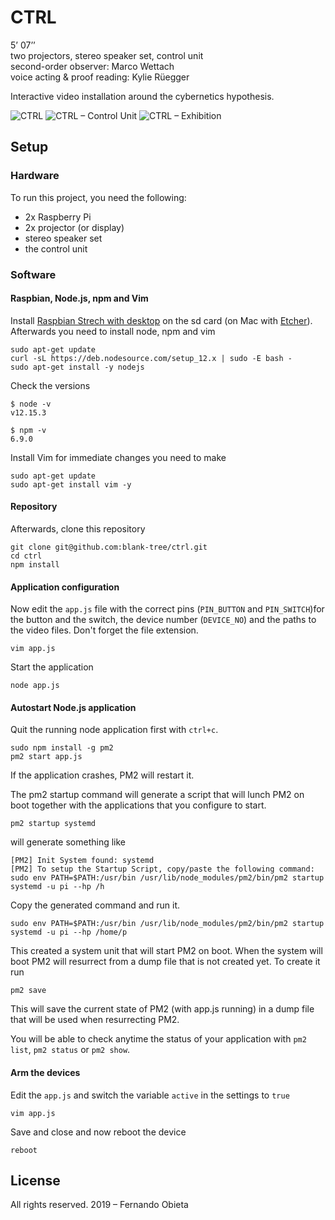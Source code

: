 # CTRL

5’ 07’’  
two projectors, stereo speaker set, control unit  
second-order observer: Marco Wettach  
voice acting & proof reading: Kylie Rüegger  
  
Interactive video installation around the cybernetics hypothesis.

![CTRL](https://be.fernando-obieta.com/wp-content/uploads/2019/07/190227-ctrl-typewriter.jpg)
![CTRL – Control Unit](https://be.fernando-obieta.com/wp-content/uploads/2019/07/ctrl0.jpg)
![CTRL – Exhibition](https://be.fernando-obieta.com/wp-content/uploads/2019/07/ctrl1.jpg)

## Setup
### Hardware
To run this project, you need the following:
- 2x Raspberry Pi
- 2x projector (or display)
- stereo speaker set
- the control unit

### Software
#### Raspbian, Node.js, npm and Vim

Install [Raspbian Strech with desktop](https://www.raspberrypi.org/downloads/raspbian/) on the sd card (on Mac with [Etcher](https://www.balena.io/etcher/)). Afterwards you need to install node, npm and vim

```
sudo apt-get update
curl -sL https://deb.nodesource.com/setup_12.x | sudo -E bash -
sudo apt-get install -y nodejs
```

Check the versions

```
$ node -v
v12.15.3

$ npm -v
6.9.0
```

Install Vim for immediate changes you need to make

```
sudo apt-get update
sudo apt-get install vim -y
```


#### Repository
Afterwards, clone this repository

```
git clone git@github.com:blank-tree/ctrl.git
cd ctrl
npm install
```

#### Application configuration

Now edit the `app.js` file with the correct pins (`PIN_BUTTON` and `PIN_SWITCH`)for the button and the switch, the device number (`DEVICE_NO`) and the paths to the video files. Don't forget the file extension.

```
vim app.js
```

Start the application

```
node app.js
```

#### Autostart Node.js application

Quit the running node application first with `ctrl+c`.

```
sudo npm install -g pm2
pm2 start app.js
```

If the application crashes, PM2 will restart it.

The pm2 startup command will generate a script that will lunch PM2 on boot together with the applications that you configure to start.

```
pm2 startup systemd
```
will generate something like

```
[PM2] Init System found: systemd
[PM2] To setup the Startup Script, copy/paste the following command:
sudo env PATH=$PATH:/usr/bin /usr/lib/node_modules/pm2/bin/pm2 startup systemd -u pi --hp /h
```

Copy the generated command and run it.

```
sudo env PATH=$PATH:/usr/bin /usr/lib/node_modules/pm2/bin/pm2 startup systemd -u pi --hp /home/p
```

This created a system unit that will start PM2 on boot. When the system will boot PM2 will resurrect from a dump file that is not created yet. To create it run

```
pm2 save
```

This will save the current state of PM2 (with app.js running) in a dump file that will be used when resurrecting PM2.

You will be able to check anytime the status of your application with `pm2 list`, `pm2 status` or `pm2 show`.

#### Arm the devices

Edit the `app.js` and switch the variable `active` in the settings to `true`


```
vim app.js
```

Save and close and now reboot the device

```
reboot
```


## License
All rights reserved. 2019 – Fernando Obieta

